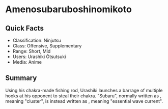 # Amenosubaruboshinomikoto

## Quick Facts
- Classification: Ninjutsu
- Class: Offensive, Supplementary
- Range: Short, Mid
- Users: Urashiki Ōtsutsuki
- Media: Anime

## Summary
Using his chakra-made fishing rod, Urashiki launches a barrage of multiple hooks at his opponent to steal their chakra. "Subaru", normally written as , meaning "cluster", is instead written as , meaning "essential wave current".
